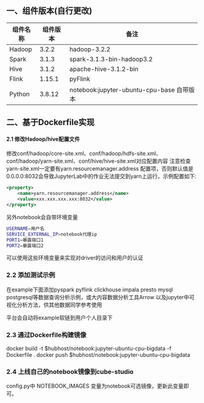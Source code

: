 ## 一、组件版本(自行更改)
| **组件名称** | **组件版本** | **备注** |
| --- | --- | --- |
| Hadoop | 3.2.2 | hadoop-3.2.2 |
| Spark | 3.1.3 | spark-3.1.3-bin-hadoop3.2 |
| Hive | 3.1.2 | apache-hive-3.1.2-bin |
| Flink | 1.15.1 | pyFlink |
| Python | 3.8.12 | notebook:jupyter-ubuntu-cpu-base 自带版本 |

## 二、基于Dockerfile实现

#### 2.1 修改Hadoop/hive配置文件
修改conf/hadoop/core-site.xml、conf/hadoop/hdfs-site.xml、conf/hadoop/yarn-site.xml、conf/hive/hive-site.xml对应配置内容
注意检查yarn-site.xml一定要有yarn.resourcemanager.address 配置项，否则默认值是0.0.0.0:8032会导致JupyterLab中的作业无法提交到yarn上运行。示例配置如下:
```xml
<property>
    <name>yarn.resourcemanager.address</name>
    <value>xxx.xxx.xxx.xxx:8032</value>
</property>
```
另外notebook会自带环境变量
```bash
USERNAME=用户名
SERVICE_EXTERNAL_IP=notebook代理ip
PORT1=暴露端口1
PORT2=暴露端口2
```
可以使用这些环境变量来实现对driver的访问和用户的认证

### 2.2 添加测试示例
在example下面添加pyspark  pyflink  clickhouse  impala presto mysql postgresql等数据查询分析示例，或大内容数据分析工具Arrow 以及jupyter中可视化分析方法，供其他数据同学参考使用

平台会自动将example软链到用户个人目录下

### 2.3 通过Dockerfile构建镜像

docker build -t  $hubhost/notebook:jupyter-ubuntu-cpu-bigdata -f Dockerfile .
docker push $hubhost/notebook:jupyter-ubuntu-cpu-bigdata

### 2.4 上线自己的notebook镜像到cube-studio

config.py中 NOTEBOOK_IMAGES 变量为notebook可选镜像，更新此变量即可。

